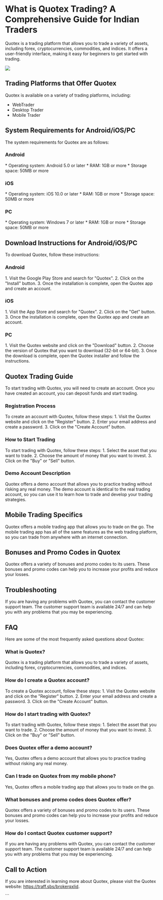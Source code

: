 # What is Quotex Trading? A Comprehensive Guide for Indian Traders

Quotex is a trading platform that allows you to trade a variety of
assets, including forex, cryptocurrencies, commodities, and indices. It
offers a user-friendly interface, making it easy for beginners to get
started with trading.

[![](https://static.quotex.io/files/4_en/300_250.jpg)](https://traff.sbs/brokerqxlid)

## Trading Platforms that Offer Quotex

Quotex is available on a variety of trading platforms, including:

-   WebTrader
-   Desktop Trader
-   Mobile Trader

## System Requirements for Android/iOS/PC

The system requirements for Quotex are as follows:

### Android

\* Operating system: Android 5.0 or later \* RAM: 1GB or more \* Storage
space: 50MB or more

### iOS

\* Operating system: iOS 10.0 or later \* RAM: 1GB or more \* Storage
space: 50MB or more

### PC

\* Operating system: Windows 7 or later \* RAM: 1GB or more \* Storage
space: 50MB or more

## Download Instructions for Android/iOS/PC

To download Quotex, follow these instructions:

### Android

1\. Visit the Google Play Store and search for "Quotex". 2. Click
on the "Install" button. 3. Once the installation is complete,
open the Quotex app and create an account.

### iOS

1\. Visit the App Store and search for "Quotex". 2. Click on the
"Get" button. 3. Once the installation is complete, open the
Quotex app and create an account.

### PC

1\. Visit the Quotex website and click on the "Download" button.
2. Choose the version of Quotex that you want to download (32-bit or
64-bit). 3. Once the download is complete, open the Quotex installer and
follow the instructions.

## Quotex Trading Guide

To start trading with Quotex, you will need to create an account. Once
you have created an account, you can deposit funds and start trading.

### Registration Process

To create an account with Quotex, follow these steps: 1. Visit the
Quotex website and click on the "Register" button. 2. Enter your
email address and create a password. 3. Click on the "Create
Account" button.

### How to Start Trading

To start trading with Quotex, follow these steps: 1. Select the asset
that you want to trade. 2. Choose the amount of money that you want to
invest. 3. Click on the "Buy" or "Sell" button.

### Demo Account Description

Quotex offers a demo account that allows you to practice trading without
risking any real money. The demo account is identical to the real
trading account, so you can use it to learn how to trade and develop
your trading strategies.

## Mobile Trading Specifics

Quotex offers a mobile trading app that allows you to trade on the go.
The mobile trading app has all of the same features as the web trading
platform, so you can trade from anywhere with an internet connection.

## Bonuses and Promo Codes in Quotex

Quotex offers a variety of bonuses and promo codes to its users. These
bonuses and promo codes can help you to increase your profits and reduce
your losses.

## Troubleshooting

If you are having any problems with Quotex, you can contact the customer
support team. The customer support team is available 24/7 and can help
you with any problems that you may be experiencing.

## FAQ

Here are some of the most frequently asked questions about Quotex:

### What is Quotex?

Quotex is a trading platform that allows you to trade a variety of
assets, including forex, cryptocurrencies, commodities, and indices.

### How do I create a Quotex account?

To create a Quotex account, follow these steps: 1. Visit the Quotex
website and click on the "Register" button. 2. Enter your email
address and create a password. 3. Click on the "Create Account"
button.

### How do I start trading with Quotex?

To start trading with Quotex, follow these steps: 1. Select the asset
that you want to trade. 2. Choose the amount of money that you want to
invest. 3. Click on the "Buy" or "Sell" button.

### Does Quotex offer a demo account?

Yes, Quotex offers a demo account that allows you to practice trading
without risking any real money.

### Can I trade on Quotex from my mobile phone?

Yes, Quotex offers a mobile trading app that allows you to trade on the
go.

### What bonuses and promo codes does Quotex offer?

Quotex offers a variety of bonuses and promo codes to its users. These
bonuses and promo codes can help you to increase your profits and reduce
your losses.

### How do I contact Quotex customer support?

If you are having any problems with Quotex, you can contact the customer
support team. The customer support team is available 24/7 and can help
you with any problems that you may be experiencing.

## Call to Action

If you are interested in learning more about Quotex, please visit the
Quotex website: https://traff.sbs/brokerqxlid.

\`\`\`

